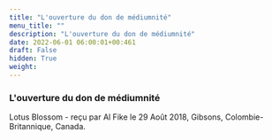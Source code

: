 ```yaml
---
title: "L'ouverture du don de médiumnité"
menu_title: ""
description: "L'ouverture du don de médiumnité"
date: 2022-06-01 06:00:01+00:461
draft: False
hidden: True
weight:
---
```

### L'ouverture du don de médiumnité

Lotus Blossom - reçu par Al Fike le 29 Août 2018, Gibsons, Colombie-Britannique, Canada.



